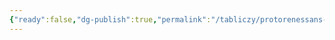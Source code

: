 ```yaml
---
{"ready":false,"dg-publish":true,"permalink":"/tabliczy/protorenessans-i-rannee-vozrozhdenie/oratorij-ili-chasovnya-santa-mariya-deli-andzheli/","dgPassFrontmatter":true}
---
```



